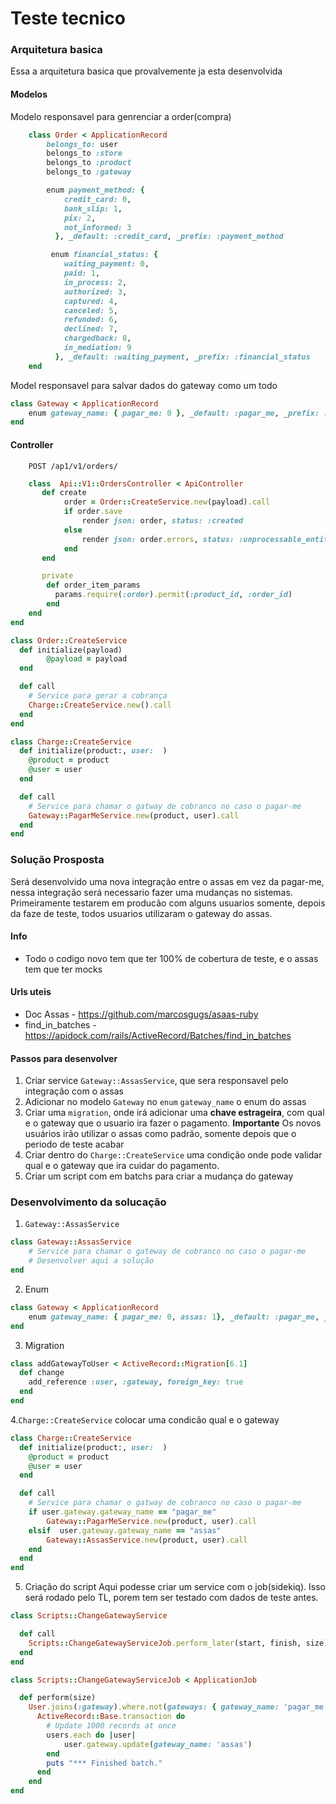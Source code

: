 # Teste tecnico

### Arquitetura basica
Essa a arquitetura basica que provalvemente ja esta desenvolvida

#### Modelos
Modelo responsavel para genrenciar a order(compra)
```ruby
    class Order < ApplicationRecord
        belongs_to: user
        belongs_to :store
        belongs_to :product
        belongs_to :gateway

        enum payment_method: {
            credit_card: 0,
            bank_slip: 1,
            pix: 2,
            not_informed: 3
          }, _default: :credit_card, _prefix: :payment_method

         enum financial_status: {
            waiting_payment: 0,
            paid: 1,
            in_process: 2,
            authorized: 3,
            captured: 4,
            canceled: 5,
            refunded: 6,
            declined: 7,
            chargedback: 8,
            in_mediation: 9
          }, _default: :waiting_payment, _prefix: :financial_status
    end
```

Model responsavel para salvar dados do gateway como um todo

```ruby
class Gateway < ApplicationRecord
    enum gateway_name: { pagar_me: 0 }, _default: :pagar_me, _prefix: :financial_status
end
```
#### Controller
```
    POST /ap1/v1/orders/
```


```ruby
    class  Api::V1::OrdersController < ApiController
       def create
            order = Order::CreateService.new(payload).call
            if order.save
                render json: order, status: :created
            else
                render json: order.errors, status: :unprocessable_entity
            end
       end

       private
        def order_item_params
          params.require(:order).permit(:product_id, :order_id)
        end
    end
end
```

```ruby
class Order::CreateService
  def initialize(payload)
        @payload = payload
  end

  def call
    # Service para gerar a cobrança
    Charge::CreateService.new().call
  end
end
```


```ruby
class Charge::CreateService
  def initialize(product:, user:  )
    @product = product
    @user = user
  end

  def call
    # Service para chamar o gatway de cobranco no caso o pagar-me
    Gateway::PagarMeService.new(product, user).call
  end
end
```


### Solução Prosposta
Será desenvolvido uma nova integração entre o assas em vez da pagar-me, nessa integração será necessario fazer uma mudanças no sistemas. Primeiramente testarem em producão com alguns usuarios somente, depois da faze de teste, todos usuarios utilizaram o gateway do assas.

#### Info
- Todo o codigo novo tem que ter 100% de cobertura de teste, e o assas tem que ter mocks

#### Urls uteis
- Doc Assas - https://github.com/marcosgugs/asaas-ruby
- find_in_batches - https://apidock.com/rails/ActiveRecord/Batches/find_in_batches

#### Passos para desenvolver
1. Criar service `Gateway::AssasService`, que sera responsavel pelo integração com o assas
2. Adicionar no modelo `Gateway` no `enum` `gateway_name` o enum do assas
3. Criar uma `migration`, onde  irá adicionar uma **chave estrageira**, com qual e o gateway que o usuario ira fazer o pagamento. **Importante** Os novos usuários irão utilizar o assas como padrão, somente depois que o periodo de teste acabar
4. Criar dentro do `Charge::CreateService` uma condição onde pode validar qual e o gateway que ira cuidar do pagamento.
5. Criar um script com em batchs para criar a mudança do gateway

### Desenvolvimento da solucação

1. `Gateway::AssasService`
```ruby
class Gateway::AssasService
    # Service para chamar o gateway de cobranco no caso o pagar-me
    # Desenvolver aqui a solução
end
```
2. Enum
```ruby
class Gateway < ApplicationRecord
    enum gateway_name: { pagar_me: 0, assas: 1}, _default: :pagar_me, _prefix: :financial_status
end
```

3. Migration
```ruby
class addGatewayToUser < ActiveRecord::Migration[6.1]
  def change
    add_reference :user, :gateway, foreign_key: true
  end
end

```

4.`Charge::CreateService` colocar uma condicão qual e o gateway
```ruby
class Charge::CreateService
  def initialize(product:, user:  )
    @product = product
    @user = user
  end

  def call
    # Service para chamar o gatway de cobranco no caso o pagar-me
    if user.gateway.gateway_name == "pagar_me"
        Gateway::PagarMeService.new(product, user).call
    elsif  user.gateway.gateway_name == "assas"
        Gateway::AssasService.new(product, user).call
    end
  end
end
```

5. Criação do script
Aqui podesse criar um  service com o job(sidekiq). Isso será rodado pelo TL, porem tem ser testado com dados de teste antes.

```ruby
class Scripts::ChangeGatewayService

  def call
    Scripts::ChangeGatewayServiceJob.perform_later(start, finish, size)
  end
end
```
```ruby
class Scripts::ChangeGatewayServiceJob < ApplicationJob

  def perform(size)
    User.joins(:gateway).where.not(gateways: { gateway_name: 'pagar_me' }).find_in_batches(start: start, finish: finish, batch_size: size) do |users|
      ActiveRecord::Base.transaction do
        # Update 1000 records at once
        users.each do |user|
            user.gateway.update(gateway_name: 'assas')
        end
        puts "*** Finished batch."
      end
    end
end
